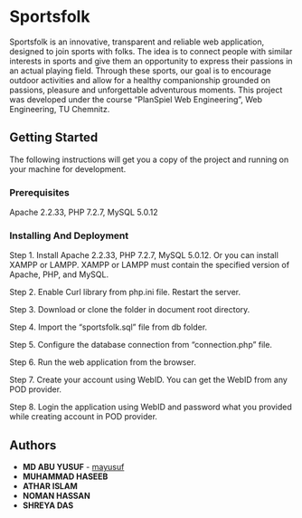 # Sportsfolk

Sportsfolk is an innovative, transparent and reliable web application, designed to join sports with folks. The idea is to connect people with similar interests in sports and give them an opportunity to express their passions in an actual playing field. Through these sports, our goal is to encourage outdoor activities and allow for a healthy companionship grounded on passions, pleasure and unforgettable adventurous moments. This project was developed under the course “PlanSpiel Web Engineering”, Web Engineering, TU Chemnitz.

## Getting Started

The following instructions will get you a copy of the project and running on your machine for development.

### Prerequisites

Apache 2.2.33, PHP 7.2.7, MySQL 5.0.12

### Installing And Deployment

Step 1. Install Apache 2.2.33, PHP 7.2.7, MySQL 5.0.12. Or you can install XAMPP or LAMPP. XAMPP or LAMPP must contain the specified version of Apache, PHP, and MySQL.  

Step 2. Enable Curl library from php.ini file. Restart the server.

Step 3. Download or clone the folder in document root directory.

Step 4. Import the “sportsfolk.sql” file from db folder.

Step 5. Configure the database connection from “connection.php” file.

Step 6. Run the web application from the browser.

Step 7. Create your account using WebID. You can get the WebID from any POD provider.

Step 8. Login the application using WebID and password what you provided while creating account in POD provider.


## Authors

* **MD ABU YUSUF** - [mayusuf](https://github.com/mayusuf)
* **MUHAMMAD HASEEB**
* **ATHAR ISLAM**
* **NOMAN HASSAN**
* **SHREYA DAS**
